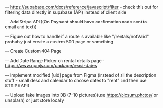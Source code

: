<!-- DONE -->

<!-- -- For property stuff use https://random-data-api.com/documentation - specifically /users or /addresses -->
<!-- -- Upload fake data into DB -->
<!-- -- Add filtering below Rental Header -->
<!-- -- Add Pricing and Bedrooms to supabase DB -->
<!-- -- Create Rentals Card component -->

<!-- -- Create [uid] page for rentals -->
<!-- -- Filtered States in Alphabetical order -->

<!-- -- https://supabase.com/docs/reference/javascript/eq for fetching data for specific rental on [uid] page -->
<!-- -- Implement filtering to update state in /rentals -->
<!-- -- Implement figma design layout - ((WIP)) -->
<!-- -- Create 404 Page -->
<!-- -- Create Landlord Card Component -->

<!-- TODO -->

-- https://supabase.com/docs/reference/javascript/filter - check this out for filtering data directly in supabase (API) instead of client side

-- Add Stripe API ((On Payment should have confirmation code sent to email and text))

-- Figure out how to handle if a route is available like "/rentals/notValid" probably just create a custom 500 page or something

-- Create Custom 404 Page

-- Add Date Range Picker on rental details page - https://www.npmjs.com/package/react-dates

-- Implement modified [uid] page from Figma (instead of all the description stuff - small desc and calendar to choose dates to "rent" and then use STRIPE API)

-- Upload fake images into DB (7-10 pictures)(use https://picsum.photos/ or unsplash) or just store locally
